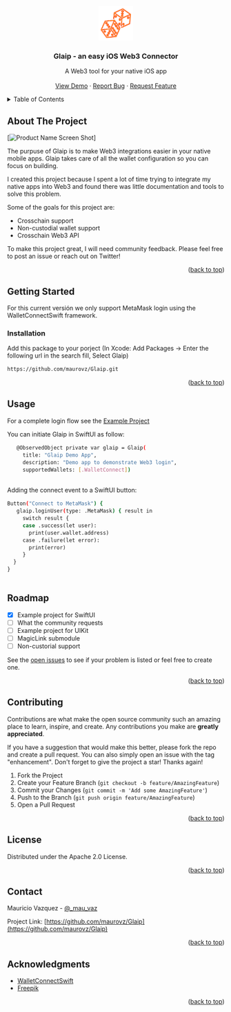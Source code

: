 <a name="About Glaip"></a>

<!-- PROJECT LOGO -->
<br />
<div align="center">
  <a href="https://github.com/othneildrew/Best-README-Template">
    <img src="Sources/logo.png" alt="Logo" width="80" height="80">
  </a>

  <h3 align="center">Glaip - an easy iOS Web3 Connector</h3>

  <p align="center">
    A Web3 tool for your native iOS app
    <br />
    <br />
    <a href="https://github.com/maurovz/GlaipDemo">View Demo</a>
    ·
    <a href="https://github.com/maurovz/Glaip/issues">Report Bug</a>
    ·
    <a href="https://github.com/maurovz/Glaip/issues">Request Feature</a>
  </p>
</div>



<!-- TABLE OF CONTENTS -->
<details>
  <summary>Table of Contents</summary>
  <ol>
    <li>
      <a href="#about-the-project">About The Project</a>
    </li>
    <li>
      <a href="#getting-started">Getting Started</a>
      <ul>
        <li><a href="#installation">Installation</a></li>
      </ul>
    </li>
    <li><a href="#usage">Usage</a></li>
    <li><a href="#roadmap">Roadmap</a></li>
    <li><a href="#contributing">Contributing</a></li>
    <li><a href="#license">License</a></li>
    <li><a href="#contact">Contact</a></li>
    <li><a href="#acknowledgments">Acknowledgments</a></li>
  </ol>
</details>



<!-- ABOUT THE PROJECT -->
## About The Project

[![Product Name Screen Shot][product-demo]]

The purpuse of Glaip is to make Web3 integrations easier in your native mobile apps. Glaip takes care of all the wallet configuration so you can focus on building.

I created this project because I spent a lot of time trying to integrate my native apps into Web3 and found there was little documentation and tools to solve this problem.

Some of the goals for this project are:
* Crosschain support
* Non-custodial wallet support
* Crosschain Web3 API   

To make this project great, I will need community feedback. Please feel free to post an issue or reach out on Twitter!


<p align="right">(<a href="#readme-top">back to top</a>)</p>

<!-- GETTING STARTED -->
## Getting Started

For this current versión we only support MetaMask login using the WalletConnectSwift framework.

### Installation

Add this package to your porject (In Xcode: Add Packages -> Enter the following url in the search fill, Select Glaip)
   ```sh
   https://github.com/maurovz/Glaip.git
   ```


<p align="right">(<a href="#readme-top">back to top</a>)</p>



<!-- USAGE EXAMPLES -->
## Usage

For a complete login flow see the [Example Project](https://github.com/maurovz/GlaipDemo) 

You can initiate Glaip in SwiftUI as follow:

 ```sh
    @ObservedObject private var glaip = Glaip(
      title: "Glaip Demo App",
      description: "Demo app to demonstrate Web3 login",
      supportedWallets: [.WalletConnect])
   
   ```

Adding the connect event to a SwiftUI button:

 ```sh
Button("Connect to MetaMask") {
    glaip.loginUser(type: .MetaMask) { result in
      switch result {
      case .success(let user):
        print(user.wallet.address)
      case .failure(let error):
        print(error)
      }
   }
}
   
   ```
   

<!-- ROADMAP -->
## Roadmap

- [x] Example project for SwiftUI
- [ ] What the community requests
- [ ] Example project for UIKit
- [ ] MagicLink submodule
- [ ] Non-custorial support

See the [open issues](https://github.com/maurovz/Glaip/issues) to see if your problem is listed or feel free to create one.

<p align="right">(<a href="#readme-top">back to top</a>)</p>



<!-- CONTRIBUTING -->
## Contributing

Contributions are what make the open source community such an amazing place to learn, inspire, and create. Any contributions you make are **greatly appreciated**.

If you have a suggestion that would make this better, please fork the repo and create a pull request. You can also simply open an issue with the tag "enhancement".
Don't forget to give the project a star! Thanks again!

1. Fork the Project
2. Create your Feature Branch (`git checkout -b feature/AmazingFeature`)
3. Commit your Changes (`git commit -m 'Add some AmazingFeature'`)
4. Push to the Branch (`git push origin feature/AmazingFeature`)
5. Open a Pull Request

<p align="right">(<a href="#readme-top">back to top</a>)</p>

<!-- LICENSE -->
## License

Distributed under the Apache 2.0 License.

<p align="right">(<a href="#readme-top">back to top</a>)</p>

<!-- CONTACT -->
## Contact

Mauricio Vazquez - [@_mau_vaz](https://twitter.com/_mau_vaz)

Project Link: [https://github.com/maurovz/Glaip](https://github.com/maurovz/Glaip)

<p align="right">(<a href="#readme-top">back to top</a>)</p>



<!-- ACKNOWLEDGMENTS -->
## Acknowledgments

* [WalletConnectSwift](https://walletconnect.com/)
* [Freepik](https://freepik.com/)


<p align="right">(<a href="#readme-top">back to top</a>)</p>



<!-- MARKDOWN LINKS & IMAGES -->
<!-- https://www.markdownguide.org/basic-syntax/#reference-style-links -->
[contributors-shield]: https://img.shields.io/github/contributors/othneildrew/Best-README-Template.svg?style=for-the-badge
[contributors-url]: https://github.com/othneildrew/Best-README-Template/graphs/contributors
[forks-shield]: https://img.shields.io/github/forks/othneildrew/Best-README-Template.svg?style=for-the-badge
[forks-url]: https://github.com/othneildrew/Best-README-Template/network/members
[stars-shield]: https://img.shields.io/github/stars/othneildrew/Best-README-Template.svg?style=for-the-badge
[stars-url]: https://github.com/othneildrew/Best-README-Template/stargazers
[issues-shield]: https://img.shields.io/github/issues/othneildrew/Best-README-Template.svg?style=for-the-badge
[issues-url]: https://github.com/othneildrew/Best-README-Template/issues
[license-shield]: https://img.shields.io/github/license/othneildrew/Best-README-Template.svg?style=for-the-badge
[license-url]: https://github.com/othneildrew/Best-README-Template/blob/master/LICENSE.txt
[twitter-shield]: https://img.shields.io/twitter/follow/glaip?style=for-the-badge
[linkedin-url]: https://linkedin.com/in/othneildrew
[linkedin-shield]: https://img.shields.io/badge/-LinkedIn-black.svg?style=for-the-badge&logo=linkedin&colorB=555
[linkedin-url]: https://linkedin.com/in/othneildrew
[product-demo]: https://i.imgur.com/6SeG5z2.gif
